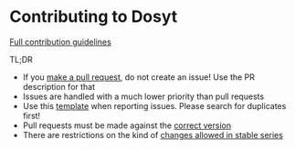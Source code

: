Contributing to Dosyt
====================

[Full contribution guidelines](https://github.com/etwork/etwork/wiki/Contributing)

TL;DR

* If you [make a pull request](https://github.com/etwork/etwork/wiki/Contributing#making-pull-requests),
  do not create an issue! Use the PR description for that
* Issues are handled with a much lower priority than pull requests
* Use this [template](https://github.com/etwork/etwork/tree/14.0/.github/ISSUE_TEMPLATE.md)
  when reporting issues. Please search for duplicates first!
* Pull requests must be made against the [correct version](https://github.com/etwork/etwork/wiki/Contributing#against-which-version-should-i-submit-a-patch)
* There are restrictions on the kind of [changes allowed in stable series](https://github.com/etwork/etwork/wiki/Contributing#what-does-stable-mean)
